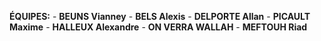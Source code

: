 **ÉQUIPES:**
	- **BEUNS Vianney**
	- **BELS Alexis**
	- **DELPORTE Allan**
	- **PICAULT Maxime**
	- **HALLEUX Alexandre**
	- **ON VERRA WALLAH**
	- **MEFTOUH Riad**
